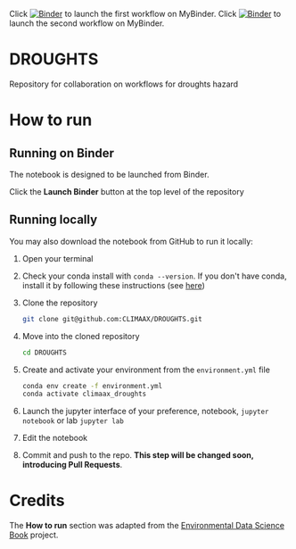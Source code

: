 Click [![Binder](https://mybinder.org/badge_logo.svg)](https://mybinder.org/v2/gh/CLIMAAX/DROUGHTS/main?labpath=DROUGHTS_notebook_1.ipynb) to launch the first workflow on MyBinder.
Click [![Binder](https://mybinder.org/badge_logo.svg)](https://mybinder.org/v2/gh/CLIMAAX/DROUGHTS/main?labpath=DROUGHTS_notebook_2.ipynb) to launch the second workflow on MyBinder.

# DROUGHTS
Repository for collaboration on workflows for droughts hazard

# How to run

## Running on Binder
The notebook is designed to be launched from Binder. 

Click the **Launch Binder** button at the top level of the repository

## Running locally
You may also download the notebook from GitHub to run it locally:
1. Open your terminal

2. Check your conda install with `conda --version`. If you don't have conda, install it by following these instructions (see [here](https://docs.conda.io/en/latest/miniconda.html))

3. Clone the repository
    ```bash
    git clone git@github.com:CLIMAAX/DROUGHTS.git
    ```

4. Move into the cloned repository
    ```bash
    cd DROUGHTS
    ```

5. Create and activate your environment from the `environment.yml` file
    ```bash
    conda env create -f environment.yml
    conda activate climaax_droughts
    ```  

6. Launch the jupyter interface of your preference, notebook, `jupyter notebook` or lab `jupyter lab`
7. Edit the notebook
8. Commit and push to the repo. **This step will be changed soon, introducing Pull Requests**.

# Credits
The **How to run** section was adapted from the [Environmental Data Science Book](https://edsbook.org/welcome.html) project.
